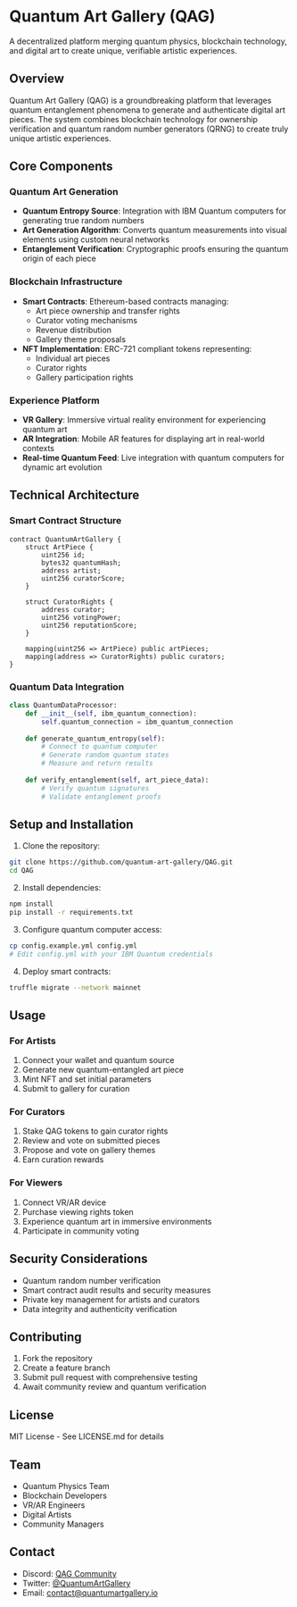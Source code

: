 # Quantum Art Gallery (QAG)

A decentralized platform merging quantum physics, blockchain technology, and digital art to create unique, verifiable artistic experiences.

## Overview

Quantum Art Gallery (QAG) is a groundbreaking platform that leverages quantum entanglement phenomena to generate and authenticate digital art pieces. The system combines blockchain technology for ownership verification and quantum random number generators (QRNG) to create truly unique artistic experiences.

## Core Components

### Quantum Art Generation

- **Quantum Entropy Source**: Integration with IBM Quantum computers for generating true random numbers
- **Art Generation Algorithm**: Converts quantum measurements into visual elements using custom neural networks
- **Entanglement Verification**: Cryptographic proofs ensuring the quantum origin of each piece

### Blockchain Infrastructure

- **Smart Contracts**: Ethereum-based contracts managing:
    - Art piece ownership and transfer rights
    - Curator voting mechanisms
    - Revenue distribution
    - Gallery theme proposals
- **NFT Implementation**: ERC-721 compliant tokens representing:
    - Individual art pieces
    - Curator rights
    - Gallery participation rights

### Experience Platform

- **VR Gallery**: Immersive virtual reality environment for experiencing quantum art
- **AR Integration**: Mobile AR features for displaying art in real-world contexts
- **Real-time Quantum Feed**: Live integration with quantum computers for dynamic art evolution

## Technical Architecture

### Smart Contract Structure

```solidity
contract QuantumArtGallery {
    struct ArtPiece {
        uint256 id;
        bytes32 quantumHash;
        address artist;
        uint256 curatorScore;
    }
    
    struct CuratorRights {
        address curator;
        uint256 votingPower;
        uint256 reputationScore;
    }
    
    mapping(uint256 => ArtPiece) public artPieces;
    mapping(address => CuratorRights) public curators;
}
```

### Quantum Data Integration

```python
class QuantumDataProcessor:
    def __init__(self, ibm_quantum_connection):
        self.quantum_connection = ibm_quantum_connection
        
    def generate_quantum_entropy(self):
        # Connect to quantum computer
        # Generate random quantum states
        # Measure and return results
        
    def verify_entanglement(self, art_piece_data):
        # Verify quantum signatures
        # Validate entanglement proofs
```

## Setup and Installation

1. Clone the repository:
```bash
git clone https://github.com/quantum-art-gallery/QAG.git
cd QAG
```

2. Install dependencies:
```bash
npm install
pip install -r requirements.txt
```

3. Configure quantum computer access:
```bash
cp config.example.yml config.yml
# Edit config.yml with your IBM Quantum credentials
```

4. Deploy smart contracts:
```bash
truffle migrate --network mainnet
```

## Usage

### For Artists

1. Connect your wallet and quantum source
2. Generate new quantum-entangled art piece
3. Mint NFT and set initial parameters
4. Submit to gallery for curation

### For Curators

1. Stake QAG tokens to gain curator rights
2. Review and vote on submitted pieces
3. Propose and vote on gallery themes
4. Earn curation rewards

### For Viewers

1. Connect VR/AR device
2. Purchase viewing rights token
3. Experience quantum art in immersive environments
4. Participate in community voting

## Security Considerations

- Quantum random number verification
- Smart contract audit results and security measures
- Private key management for artists and curators
- Data integrity and authenticity verification

## Contributing

1. Fork the repository
2. Create a feature branch
3. Submit pull request with comprehensive testing
4. Await community review and quantum verification

## License

MIT License - See LICENSE.md for details

## Team

- Quantum Physics Team
- Blockchain Developers
- VR/AR Engineers
- Digital Artists
- Community Managers

## Contact

- Discord: [QAG Community](https://discord.gg/quantum-art)
- Twitter: [@QuantumArtGallery](https://twitter.com/quantumartgallery)
- Email: contact@quantumartgallery.io
